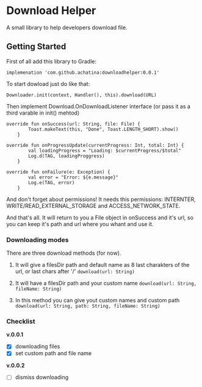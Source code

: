 # Download Helper

A small library to help developers download file.

## Getting Started

First of all add this library to Gradle:

`implemenation 'com.github.achatina:downloadhelper:0.0.1'`

To start dowload just do like that:

```Downloader.init(context, Handler(), this).download(URL)```
                        
Then implement Download.OnDownloadListener interface (or pass it as a third varable in init() mehtod)

```
override fun onSuccess(url: String, file: File) {
        Toast.makeText(this, "Done", Toast.LENGTH_SHORT).show()
    }

override fun onProgressUpdate(currentProgress: Int, total: Int) {
        val loadingProgress = "Loading: $currentProgress/$total"
        Log.d(TAG, loadingProggress)
    }

override fun onFailure(e: Exception) {
        val error = "Error: ${e.message}"
        Log.e(TAG, error)
    }
```

And don't forget about permissions! It needs this permissions: INTERNTER, WRITE/READ_EXTERNAL_STORAGE and ACCESS_NETWORK_STATE.

And that's all. It will return to you a File object in onSuccess and it's url, so you can keep it's path and url where you whant and use it.

### Downloading modes

There are three download methods (for now).

1. It will give a filesDir path and default name as 8 last charakters of the url, or last chars after '/' 
```download(url: String)```

2. It will have a filesDir path and your custom name
```download(url: String, fileName: String)```

3. In this method you can give yout custom names and custom path
```download(url: String, path: String, fileName: String)```

### Checklist

**v.0.0.1**
- [x] downloading files
- [x] set custom path and file name

**v.0.0.2**
- [ ] dismiss downloading
